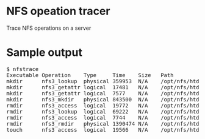 # NFS opeation tracer

Trace NFS operations on a server

# Sample output
<pre>
$ nfstrace
Executable Operation    Type     Time    Size   Path
mkdir      nfs3_lookup  physical 359953  N/A    /opt/nfs/htdocs/test
mkdir      nfs3_getattr logical  17481   N/A    /opt/nfs/htdocs/test
mkdir      nfs3_getattr logical  7577    N/A    /opt/nfs/htdocs/test
mkdir      nfs3_mkdir   physical 843500  N/A    /opt/nfs/htdocs/test/test
rmdir      nfs3_access  logical  19772   N/A    /opt/nfs/htdocs/test
rmdir      nfs3_lookup  logical  69222   N/A    /opt/nfs/htdocs/test/test
rmdir      nfs3_access  logical  7744    N/A    /opt/nfs/htdocs/test
rmdir      nfs3_rmdir   physical 1390474 N/A    /opt/nfs/htdocs/test/test
touch      nfs3_access  logical  19566   N/A    /opt/nfs/htdocs/test
</pre>
